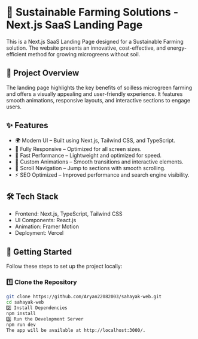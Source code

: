 # 🚀 Sustainable Farming Solutions - Next.js SaaS Landing Page

This is a Next.js SaaS Landing Page designed for a Sustainable Farming solution. The website presents an innovative, cost-effective, and energy-efficient method for growing microgreens without soil. 

## 🌿 Project Overview  
The landing page highlights the key benefits of soilless microgreen farming and offers a visually appealing and user-friendly experience. It features smooth animations, responsive layouts, and interactive sections to engage users.

## ✨ Features  
- 🌍 Modern UI – Built using Next.js, Tailwind CSS, and TypeScript.  
- 📱 Fully Responsive – Optimized for all screen sizes.  
- 🚀 Fast Performance – Lightweight and optimized for speed.  
- 🎨 Custom Animations – Smooth transitions and interactive elements.  
- 🔗 Scroll Navigation – Jump to sections with smooth scrolling.  
- ⚡ SEO Optimized – Improved performance and search engine visibility.  

## 🛠 Tech Stack  
- Frontend: Next.js, TypeScript, Tailwind CSS  
- UI Components: React.js  
- Animation: Framer Motion   
- Deployment: Vercel 

## 🚀 Getting Started  
Follow these steps to set up the project locally:

### 1️⃣ Clone the Repository  
```sh
git clone https://github.com/Aryan22082003/sahayak-web.git
cd sahayak-web
2️⃣ Install Dependencies
npm install
3️⃣ Run the Development Server
npm run dev
The app will be available at http://localhost:3000/.



